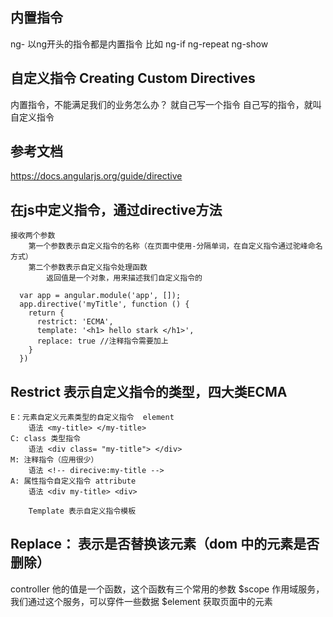 ## 内置指令
ng-
以ng开头的指令都是内置指令
比如 ng-if
ng-repeat
ng-show

## 自定义指令 Creating Custom Directives
内置指令，不能满足我们的业务怎么办？
就自己写一个指令
自己写的指令，就叫自定义指令

## 参考文档
https://docs.angularjs.org/guide/directive

## 在js中定义指令，通过directive方法
    接收两个参数
        第一个参数表示自定义指令的名称（在页面中使用-分隔单词，在自定义指令通过驼峰命名方式）
        第二个参数表示自定义指令处理函数
            返回值是一个对象，用来描述我们自定义指令的

```
  var app = angular.module('app', []);
  app.directive('myTitle', function () {
    return {
      restrict: 'ECMA',
      template: '<h1> hello stark </h1>',
      replace: true //注释指令需要加上
    }
  })
```

## Restrict 表示自定义指令的类型，四大类ECMA
    E：元素自定义元素类型的自定义指令  element
        语法 <my-title> </my-title>
    C: class 类型指令
        语法 <div class= "my-title"> </div>
    M: 注释指令（应用很少）
        语法 <!-- direcive:my-title -->
    A: 属性指令自定义指令 attribute
        语法 <div my-title> <div>

        Template 表示自定义指令模板
## Replace： 表示是否替换该元素（dom 中的元素是否删除）

controller 他的值是一个函数，这个函数有三个常用的参数
  $scope 作用域服务，我们通过这个服务，可以穿件一些数据
  $element 获取页面中的元素
